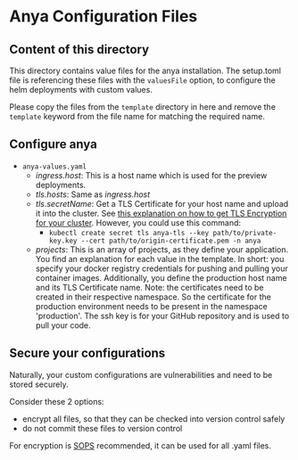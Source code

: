 # Anya Configuration Files
## Content of this directory
This directory contains value files for the anya installation. The setup.toml file is referencing these files with the `valuesFile` option, to configure the helm deployments with custom values.

Please copy the files from the `template` directory in here and remove the `template` keyword from the file name for matching the required name.

## Configure anya
- `anya-values.yaml`
  - _ingress.host_: This is a host name which is used for the preview deployments.
  - _tls.hosts_: Same as _ingress.host_
  - _tls.secretName_: Get a TLS Certificate for your host name and upload it into the cluster. See [this explanation on how to get TLS Encryption for your cluster](../docs/TLS_HTTPS.md). However, you could use this command:
    - `kubectl create secret tls anya-tls --key path/to/private-key.key --cert path/to/origin-certificate.pem -n anya`
  - _projects_: This is an array of projects, as they define your application. You find an explanation for each value in the template. In short: you specify your docker registry credentials for pushing and pulling your container images. Additionally, you define the production host name and its TLS Certificate name. Note: the certificates need to be created in their respective namespace. So the certificate for the production environment needs to be present in the namespace 'production'.
  The ssh key is for your GitHub repository and is used to pull your code.


## Secure your configurations
Naturally, your custom configurations are vulnerabilities and need to be stored securely.

Consider these 2 options:
- encrypt all files, so that they can be checked into version control safely
- do not commit these files to version control


For encryption is [SOPS](https://github.com/mozilla/sops) recommended, it can be used for all .yaml files.
